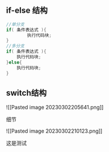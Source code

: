 ## if-else 结构

```java
//单分支
if( 条件表达式 ){
		执行代码块;
}
//多分支
if( 条件表达式 ){
	执行代码块;
}else{
	执行代码块;
}
```

## switch结构

![[Pasted image 20230302205641.png]]

细节

![[Pasted image 20230302210123.png]]

这是测试